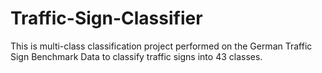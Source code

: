 # Traffic-Sign-Classifier
This is multi-class classification project performed on the German Traffic Sign Benchmark Data to classify traffic signs into 43 classes.
